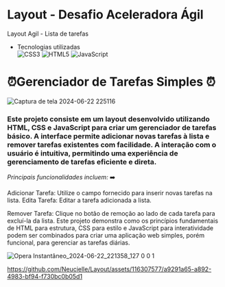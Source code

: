 # Layout - Desafio Aceleradora Ágil
Layout Agil - Lista de tarefas

* Tecnologias utilizadas <br>
![CSS3](https://img.shields.io/badge/css3-%231572B6.svg?style=flat-square&logo=css3&logoColor=pink)
![HTML5](https://img.shields.io/badge/html5-%23E34F26.svg?style=flat-square&logo=html5&logoColor=pink)
![JavaScript](https://img.shields.io/badge/javascript-%23323330.svg?style=flat-square&logo=javascript&logoColor=pink)


# ⏰Gerenciador de Tarefas Simples ⏰
![Captura de tela 2024-06-22 225116](https://github.com/Neucielle/Layout/assets/116307577/63cda706-9309-409d-bef7-76d94eb35dfd)

### Este projeto consiste em um layout desenvolvido utilizando HTML, CSS e JavaScript para criar um gerenciador de tarefas básico. A interface permite adicionar novas tarefas à lista e remover tarefas existentes com facilidade. A interação com o usuário é intuitiva, permitindo uma experiência de gerenciamento de tarefas eficiente e direta.

_Principais funcionalidades incluem:_ ➡️

Adicionar Tarefa: Utilize o campo fornecido para inserir novas tarefas na lista.
Edita Tarefa: Editar a tarefa adicionada a lista.

Remover Tarefa: Clique no botão de remoção ao lado de cada tarefa para excluí-la da lista.
Este projeto demonstra como os princípios fundamentais de HTML para estrutura, CSS para estilo e JavaScript para interatividade podem ser combinados para criar uma aplicação web simples, porém funcional, para gerenciar as tarefas diárias.


![Opera Instantâneo_2024-06-22_221358_127 0 0 1](https://github.com/Neucielle/Layout/assets/116307577/c1134db4-f420-4e05-baf5-64d7b8ea77f4)


https://github.com/Neucielle/Layout/assets/116307577/a9291a65-a892-4983-bf94-f730bc0b05d1

